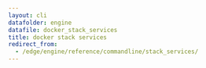 ```yaml
---
layout: cli
datafolder: engine
datafile: docker_stack_services
title: docker stack services
redirect_from:
  - /edge/engine/reference/commandline/stack_services/
---
```

